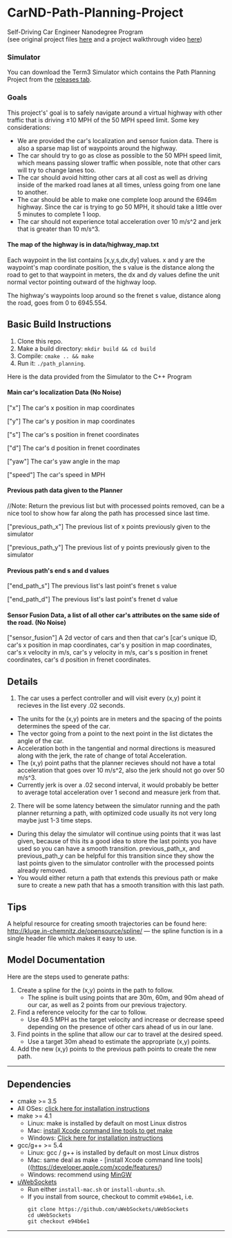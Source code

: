 # CarND-Path-Planning-Project
Self-Driving Car Engineer Nanodegree Program  
(see original project files [here](https://github.com/udacity/CarND-Path-Planning-Project) and a project walkthrough video [here](https://www.youtube.com/watch?v=7sI3VHFPP0w))
   
### Simulator
You can download the Term3 Simulator which contains the Path Planning Project from the [releases tab](https://github.com/udacity/self-driving-car-sim/releases).

### Goals
This project's' goal is to safely navigate around a virtual highway with other traffic that is driving ±10 MPH of the 50 MPH speed limit. Some key considerations: 
- We are provided the car's localization and sensor fusion data. There is also a sparse map list of waypoints around the highway. 
- The car should try to go as close as possible to the 50 MPH speed limit, which means passing slower traffic when possible, note that other cars will try to change lanes too. 
- The car should avoid hitting other cars at all cost as well as driving inside of the marked road lanes at all times, unless going from one lane to another. 
- The car should be able to make one complete loop around the 6946m highway. Since the car is trying to go 50 MPH, it should take a little over 5 minutes to complete 1 loop. 
- The car should not experience total acceleration over 10 m/s^2 and jerk that is greater than 10 m/s^3.

#### The map of the highway is in data/highway_map.txt
Each waypoint in the list contains  [x,y,s,dx,dy] values. x and y are the waypoint's map coordinate position, the s value is the distance along the road to get to that waypoint in meters, the dx and dy values define the unit normal vector pointing outward of the highway loop.

The highway's waypoints loop around so the frenet s value, distance along the road, goes from 0 to 6945.554.

## Basic Build Instructions

1. Clone this repo.
2. Make a build directory: `mkdir build && cd build`
3. Compile: `cmake .. && make`
4. Run it: `./path_planning`.

Here is the data provided from the Simulator to the C++ Program

#### Main car's localization Data (No Noise)

["x"] The car's x position in map coordinates

["y"] The car's y position in map coordinates

["s"] The car's s position in frenet coordinates

["d"] The car's d position in frenet coordinates

["yaw"] The car's yaw angle in the map

["speed"] The car's speed in MPH

#### Previous path data given to the Planner

//Note: Return the previous list but with processed points removed, can be a nice tool to show how far along
the path has processed since last time. 

["previous_path_x"] The previous list of x points previously given to the simulator

["previous_path_y"] The previous list of y points previously given to the simulator

#### Previous path's end s and d values 

["end_path_s"] The previous list's last point's frenet s value

["end_path_d"] The previous list's last point's frenet d value

#### Sensor Fusion Data, a list of all other car's attributes on the same side of the road. (No Noise)

["sensor_fusion"] A 2d vector of cars and then that car's [car's unique ID, car's x position in map coordinates, car's y position in map coordinates, car's x velocity in m/s, car's y velocity in m/s, car's s position in frenet coordinates, car's d position in frenet coordinates. 

## Details

1. The car uses a perfect controller and will visit every (x,y) point it recieves in the list every .02 seconds. 
  - The units for the (x,y) points are in meters and the spacing of the points determines the speed of the car. 
  - The vector going from a point to the next point in the list dictates the angle of the car. 
  - Acceleration both in the tangential and normal directions is measured along with the jerk, the rate of change of total Acceleration. 
  - The (x,y) point paths that the planner recieves should not have a total acceleration that goes over 10 m/s^2, also the jerk should not go over 50 m/s^3. 
  - Currently jerk is over a .02 second interval, it would probably be better to average total acceleration over 1 second and measure jerk from that.

2. There will be some latency between the simulator running and the path planner returning a path, with optimized code usually its not very long maybe just 1-3 time steps. 
  - During this delay the simulator will continue using points that it was last given, because of this its a good idea to store the last points you have used so you can have a smooth transition. previous_path_x, and previous_path_y can be helpful for this transition since they show the last points given to the simulator controller with the processed points already removed. 
  - You would either return a path that extends this previous path or make sure to create a new path that has a smooth transition with this last path.

## Tips

A helpful resource for creating smooth trajectories can be found here: http://kluge.in-chemnitz.de/opensource/spline/ — the spline function is in a single header file which makes it easy to use.

## Model Documentation

Here are the steps used to generate paths:

1. Create a spline for the (x,y) points in the path to follow.
    - The spline is built using points that are 30m, 60m, and 90m ahead of our car, as well as 2 points from our previous trajectory.
2. Find a reference velocity for the car to follow.
    - Use 49.5 MPH as the target velocity and increase or decrease speed depending on the presence of other cars ahead of us in our lane. 
3. Find points in the spline that allow our car to travel at the desired speed.
    - Use a target 30m ahead to estimate the appropriate (x,y) points.
4. Add the new (x,y) points to the previous path points to create the new path.

---

## Dependencies

* cmake >= 3.5
 * All OSes: [click here for installation instructions](https://cmake.org/install/)
* make >= 4.1
  * Linux: make is installed by default on most Linux distros
  * Mac: [install Xcode command line tools to get make](https://developer.apple.com/xcode/features/)
  * Windows: [Click here for installation instructions](http://gnuwin32.sourceforge.net/packages/make.htm)
* gcc/g++ >= 5.4
  * Linux: gcc / g++ is installed by default on most Linux distros
  * Mac: same deal as make - [install Xcode command line tools]((https://developer.apple.com/xcode/features/)
  * Windows: recommend using [MinGW](http://www.mingw.org/)
* [uWebSockets](https://github.com/uWebSockets/uWebSockets)
  * Run either `install-mac.sh` or `install-ubuntu.sh`.
  * If you install from source, checkout to commit `e94b6e1`, i.e.
    ```
    git clone https://github.com/uWebSockets/uWebSockets 
    cd uWebSockets
    git checkout e94b6e1
    ```

---
